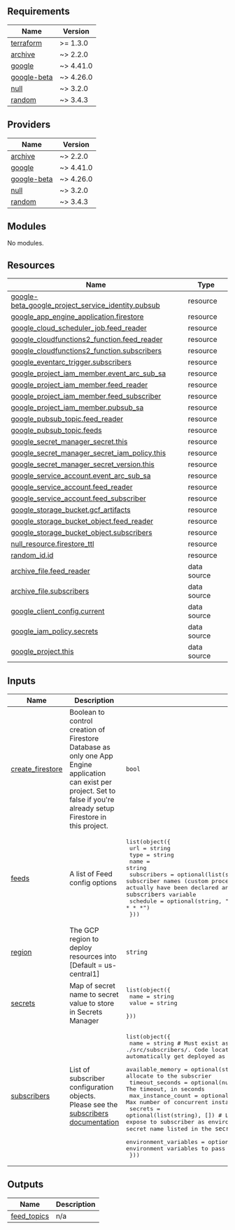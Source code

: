 <!-- BEGIN_TF_DOCS -->
## Requirements

| Name | Version |
|------|---------|
| <a name="requirement_terraform"></a> [terraform](#requirement\_terraform) | >= 1.3.0 |
| <a name="requirement_archive"></a> [archive](#requirement\_archive) | ~> 2.2.0 |
| <a name="requirement_google"></a> [google](#requirement\_google) | ~> 4.41.0 |
| <a name="requirement_google-beta"></a> [google-beta](#requirement\_google-beta) | ~> 4.26.0 |
| <a name="requirement_null"></a> [null](#requirement\_null) | ~> 3.2.0 |
| <a name="requirement_random"></a> [random](#requirement\_random) | ~> 3.4.3 |

## Providers

| Name | Version |
|------|---------|
| <a name="provider_archive"></a> [archive](#provider\_archive) | ~> 2.2.0 |
| <a name="provider_google"></a> [google](#provider\_google) | ~> 4.41.0 |
| <a name="provider_google-beta"></a> [google-beta](#provider\_google-beta) | ~> 4.26.0 |
| <a name="provider_null"></a> [null](#provider\_null) | ~> 3.2.0 |
| <a name="provider_random"></a> [random](#provider\_random) | ~> 3.4.3 |

## Modules

No modules.

## Resources

| Name | Type |
|------|------|
| [google-beta_google_project_service_identity.pubsub](https://registry.terraform.io/providers/hashicorp/google-beta/latest/docs/resources/google_project_service_identity) | resource |
| [google_app_engine_application.firestore](https://registry.terraform.io/providers/hashicorp/google/latest/docs/resources/app_engine_application) | resource |
| [google_cloud_scheduler_job.feed_reader](https://registry.terraform.io/providers/hashicorp/google/latest/docs/resources/cloud_scheduler_job) | resource |
| [google_cloudfunctions2_function.feed_reader](https://registry.terraform.io/providers/hashicorp/google/latest/docs/resources/cloudfunctions2_function) | resource |
| [google_cloudfunctions2_function.subscribers](https://registry.terraform.io/providers/hashicorp/google/latest/docs/resources/cloudfunctions2_function) | resource |
| [google_eventarc_trigger.subscribers](https://registry.terraform.io/providers/hashicorp/google/latest/docs/resources/eventarc_trigger) | resource |
| [google_project_iam_member.event_arc_sub_sa](https://registry.terraform.io/providers/hashicorp/google/latest/docs/resources/project_iam_member) | resource |
| [google_project_iam_member.feed_reader](https://registry.terraform.io/providers/hashicorp/google/latest/docs/resources/project_iam_member) | resource |
| [google_project_iam_member.feed_subscriber](https://registry.terraform.io/providers/hashicorp/google/latest/docs/resources/project_iam_member) | resource |
| [google_project_iam_member.pubsub_sa](https://registry.terraform.io/providers/hashicorp/google/latest/docs/resources/project_iam_member) | resource |
| [google_pubsub_topic.feed_reader](https://registry.terraform.io/providers/hashicorp/google/latest/docs/resources/pubsub_topic) | resource |
| [google_pubsub_topic.feeds](https://registry.terraform.io/providers/hashicorp/google/latest/docs/resources/pubsub_topic) | resource |
| [google_secret_manager_secret.this](https://registry.terraform.io/providers/hashicorp/google/latest/docs/resources/secret_manager_secret) | resource |
| [google_secret_manager_secret_iam_policy.this](https://registry.terraform.io/providers/hashicorp/google/latest/docs/resources/secret_manager_secret_iam_policy) | resource |
| [google_secret_manager_secret_version.this](https://registry.terraform.io/providers/hashicorp/google/latest/docs/resources/secret_manager_secret_version) | resource |
| [google_service_account.event_arc_sub_sa](https://registry.terraform.io/providers/hashicorp/google/latest/docs/resources/service_account) | resource |
| [google_service_account.feed_reader](https://registry.terraform.io/providers/hashicorp/google/latest/docs/resources/service_account) | resource |
| [google_service_account.feed_subscriber](https://registry.terraform.io/providers/hashicorp/google/latest/docs/resources/service_account) | resource |
| [google_storage_bucket.gcf_artifacts](https://registry.terraform.io/providers/hashicorp/google/latest/docs/resources/storage_bucket) | resource |
| [google_storage_bucket_object.feed_reader](https://registry.terraform.io/providers/hashicorp/google/latest/docs/resources/storage_bucket_object) | resource |
| [google_storage_bucket_object.subscribers](https://registry.terraform.io/providers/hashicorp/google/latest/docs/resources/storage_bucket_object) | resource |
| [null_resource.firestore_ttl](https://registry.terraform.io/providers/hashicorp/null/latest/docs/resources/resource) | resource |
| [random_id.id](https://registry.terraform.io/providers/hashicorp/random/latest/docs/resources/id) | resource |
| [archive_file.feed_reader](https://registry.terraform.io/providers/hashicorp/archive/latest/docs/data-sources/file) | data source |
| [archive_file.subscribers](https://registry.terraform.io/providers/hashicorp/archive/latest/docs/data-sources/file) | data source |
| [google_client_config.current](https://registry.terraform.io/providers/hashicorp/google/latest/docs/data-sources/client_config) | data source |
| [google_iam_policy.secrets](https://registry.terraform.io/providers/hashicorp/google/latest/docs/data-sources/iam_policy) | data source |
| [google_project.this](https://registry.terraform.io/providers/hashicorp/google/latest/docs/data-sources/project) | data source |

## Inputs

| Name | Description | Type | Default | Required |
|------|-------------|------|---------|:--------:|
| <a name="input_create_firestore"></a> [create\_firestore](#input\_create\_firestore) | Boolean to control creation of Firestore Database as only one App Engine application can exist per project. Set to false if you're already setup Firestore in this project. | `bool` | `true` | no |
| <a name="input_feeds"></a> [feeds](#input\_feeds) | A list of Feed config options | <pre>list(object({<br>    url         = string<br>    type        = string<br>    name        = string<br>    subscribers = optional(list(string), []) # A list of subscriber names (custom processors) to subscribe to this feed. Must actually have been declared and configured via the `subscribers` variable<br>    schedule    = optional(string, "*/5 * * * *")<br>  }))</pre> | `[]` | no |
| <a name="input_region"></a> [region](#input\_region) | The GCP region to deploy resources into [Default = us-central1] | `string` | `"us-central1"` | no |
| <a name="input_secrets"></a> [secrets](#input\_secrets) | Map of secret name to secret value to store in Secrets Manager | <pre>list(object({<br>    name  = string<br>    value = string<br>  }))</pre> | `[]` | no |
| <a name="input_subscribers"></a> [subscribers](#input\_subscribers) | List of subscriber configuration objects. Please see the [subscribers documentation](/src/subscribers/README.md) | <pre>list(object({<br>    name                  = string                     # Must exist as a directory in ./src/subscribers/. Code located at ./src/subscribers/{name} will automatically get deployed as a Python310 Cloud Function v2"<br>    available_memory      = optional(string, "128Mi")  # The amount of memory to allocate to the subscrier<br>    timeout_seconds       = optional(number, 60)       # The timeout, in seconds<br>    max_instance_count    = optional(number, 100)      # Max number of concurrent instances of the subscriber<br>    secrets               = optional(list(string), []) # List of Secret Manager secret names to expose to subscriber as environment variables. Must match an actual secret name listed in the `secrets` variable <br>    environment_variables = optional(map(string), {})  # Additional environment variables to pass to the subscriber<br>  }))</pre> | `[]` | no |

## Outputs

| Name | Description |
|------|-------------|
| <a name="output_feed_topics"></a> [feed\_topics](#output\_feed\_topics) | n/a |
<!-- END_TF_DOCS -->